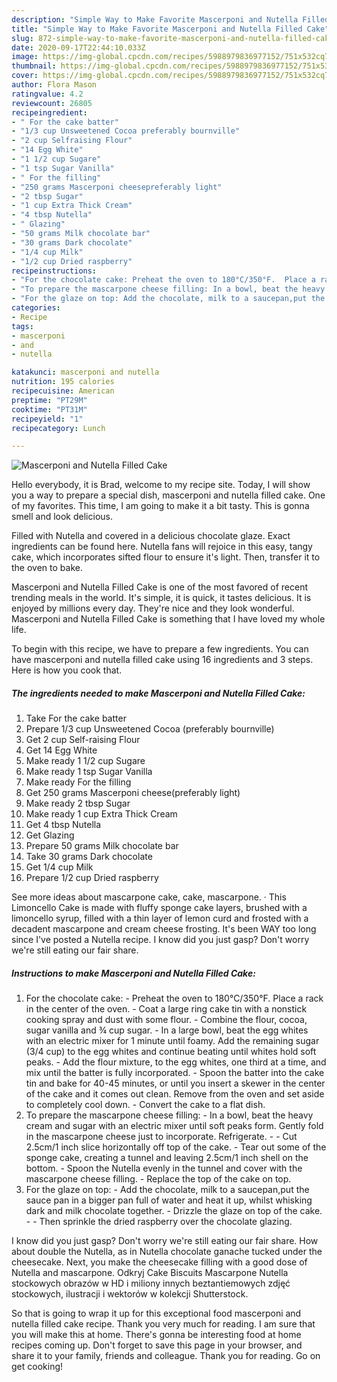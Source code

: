 ```yaml
---
description: "Simple Way to Make Favorite Mascerponi and Nutella Filled Cake"
title: "Simple Way to Make Favorite Mascerponi and Nutella Filled Cake"
slug: 872-simple-way-to-make-favorite-mascerponi-and-nutella-filled-cake
date: 2020-09-17T22:44:10.033Z
image: https://img-global.cpcdn.com/recipes/5988979836977152/751x532cq70/mascerponi-and-nutella-filled-cake-recipe-main-photo.jpg
thumbnail: https://img-global.cpcdn.com/recipes/5988979836977152/751x532cq70/mascerponi-and-nutella-filled-cake-recipe-main-photo.jpg
cover: https://img-global.cpcdn.com/recipes/5988979836977152/751x532cq70/mascerponi-and-nutella-filled-cake-recipe-main-photo.jpg
author: Flora Mason
ratingvalue: 4.2
reviewcount: 26805
recipeingredient:
- " For the cake batter"
- "1/3 cup Unsweetened Cocoa preferably bournville"
- "2 cup Selfraising Flour"
- "14 Egg White"
- "1 1/2 cup Sugare"
- "1 tsp Sugar Vanilla"
- " For the filling"
- "250 grams Mascerponi cheesepreferably light"
- "2 tbsp Sugar"
- "1 cup Extra Thick Cream"
- "4 tbsp Nutella"
- " Glazing"
- "50 grams Milk chocolate bar"
- "30 grams Dark chocolate"
- "1/4 cup Milk"
- "1/2 cup Dried raspberry"
recipeinstructions:
- "For the chocolate cake: Preheat the oven to 180°C/350°F.  Place a rack in the center of the oven. Coat a large ring cake tin with a nonstick cooking spray and dust with some flour. Combine the flour, cocoa, sugar vanilla and ¾ cup sugar. In a large bowl, beat the egg whites with an electric mixer for 1 minute until foamy.  Add the remaining sugar (3/4 cup) to the egg whites and continue beating until whites hold soft peaks. Add the flour mixture, to the egg whites, one third at a time, and mix until the batter is fully incorporated. Spoon the batter into the cake tin and bake for 40-45 minutes, or until you insert a skewer in the center of the cake and it comes out clean. Remove from the oven and set aside to completely cool down. Convert the cake to a flat dish."
- "To prepare the mascarpone cheese filling: In a bowl, beat the heavy cream and sugar with an electric mixer until soft peaks form.  Gently fold in the mascarpone cheese just to incorporate. Refrigerate.   Cut 2.5cm/1 inch slice horizontally off top of the cake. Tear out some of the sponge cake, creating a tunnel and leaving 2.5cm/1 inch shell on the bottom. Spoon the Nutella evenly in the tunnel and cover with the mascarpone cheese filling. Replace the top of the cake on top."
- "For the glaze on top: Add the chocolate, milk to a saucepan,put the sauce pan in a bigger pan full of water and heat it up, whilst whisking dark and milk chocolate together. Drizzle the glaze on top of the cake.  Then sprinkle the dried raspberry over the chocolate glazing."
categories:
- Recipe
tags:
- mascerponi
- and
- nutella

katakunci: mascerponi and nutella 
nutrition: 195 calories
recipecuisine: American
preptime: "PT29M"
cooktime: "PT31M"
recipeyield: "1"
recipecategory: Lunch

---
```



![Mascerponi and Nutella Filled Cake](https://img-global.cpcdn.com/recipes/5988979836977152/751x532cq70/mascerponi-and-nutella-filled-cake-recipe-main-photo.jpg)

Hello everybody, it is Brad, welcome to my recipe site. Today, I will show you a way to prepare a special dish, mascerponi and nutella filled cake. One of my favorites. This time, I am going to make it a bit tasty. This is gonna smell and look delicious.

Filled with Nutella and covered in a delicious chocolate glaze. Exact ingredients can be found here. Nutella fans will rejoice in this easy, tangy cake, which incorporates sifted flour to ensure it&#39;s light. Then, transfer it to the oven to bake.

Mascerponi and Nutella Filled Cake is one of the most favored of recent trending meals in the world. It's simple, it is quick, it tastes delicious. It is enjoyed by millions every day. They're nice and they look wonderful. Mascerponi and Nutella Filled Cake is something that I have loved my whole life.


To begin with this recipe, we have to prepare a few ingredients. You can have mascerponi and nutella filled cake using 16 ingredients and 3 steps. Here is how you cook that.

<!--inarticleads1-->

##### The ingredients needed to make Mascerponi and Nutella Filled Cake:

1. Take  For the cake batter
1. Prepare 1/3 cup Unsweetened Cocoa (preferably bournville)
1. Get 2 cup Self-raising Flour
1. Get 14 Egg White
1. Make ready 1 1/2 cup Sugare
1. Make ready 1 tsp Sugar Vanilla
1. Make ready  For the filling
1. Get 250 grams Mascerponi cheese(preferably light)
1. Make ready 2 tbsp Sugar
1. Make ready 1 cup Extra Thick Cream
1. Get 4 tbsp Nutella
1. Get  Glazing
1. Prepare 50 grams Milk chocolate bar
1. Take 30 grams Dark chocolate
1. Get 1/4 cup Milk
1. Prepare 1/2 cup Dried raspberry


See more ideas about mascarpone cake, cake, mascarpone. · This Limoncello Cake is made with fluffy sponge cake layers, brushed with a limoncello syrup, filled with a thin layer of lemon curd and frosted with a decadent mascarpone and cream cheese frosting. It&#39;s been WAY too long since I&#39;ve posted a Nutella recipe. I know did you just gasp? Don&#39;t worry we&#39;re still eating our fair share. 

<!--inarticleads2-->

##### Instructions to make Mascerponi and Nutella Filled Cake:

1. For the chocolate cake: - Preheat the oven to 180°C/350°F.  Place a rack in the center of the oven. - Coat a large ring cake tin with a nonstick cooking spray and dust with some flour. - Combine the flour, cocoa, sugar vanilla and ¾ cup sugar. - In a large bowl, beat the egg whites with an electric mixer for 1 minute until foamy.  Add the remaining sugar (3/4 cup) to the egg whites and continue beating until whites hold soft peaks. - Add the flour mixture, to the egg whites, one third at a time, and mix until the batter is fully incorporated. - Spoon the batter into the cake tin and bake for 40-45 minutes, or until you insert a skewer in the center of the cake and it comes out clean. Remove from the oven and set aside to completely cool down. - Convert the cake to a flat dish.
1. To prepare the mascarpone cheese filling: - In a bowl, beat the heavy cream and sugar with an electric mixer until soft peaks form.  Gently fold in the mascarpone cheese just to incorporate. Refrigerate. -   - Cut 2.5cm/1 inch slice horizontally off top of the cake. - Tear out some of the sponge cake, creating a tunnel and leaving 2.5cm/1 inch shell on the bottom. - Spoon the Nutella evenly in the tunnel and cover with the mascarpone cheese filling. - Replace the top of the cake on top.
1. For the glaze on top: - Add the chocolate, milk to a saucepan,put the sauce pan in a bigger pan full of water and heat it up, whilst whisking dark and milk chocolate together. - Drizzle the glaze on top of the cake. -  - Then sprinkle the dried raspberry over the chocolate glazing.


I know did you just gasp? Don&#39;t worry we&#39;re still eating our fair share. How about double the Nutella, as in Nutella chocolate ganache tucked under the cheesecake. Next, you make the cheesecake filling with a good dose of Nutella and mascarpone. Odkryj Cake Biscuits Mascarpone Nutella stockowych obrazów w HD i miliony innych beztantiemowych zdjęć stockowych, ilustracji i wektorów w kolekcji Shutterstock. 

So that is going to wrap it up for this exceptional food mascerponi and nutella filled cake recipe. Thank you very much for reading. I am sure that you will make this at home. There's gonna be interesting food at home recipes coming up. Don't forget to save this page in your browser, and share it to your family, friends and colleague. Thank you for reading. Go on get cooking!
